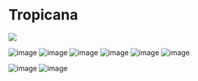 # Tropicana
![](https://komarev.com/ghpvc/?username=cherryfiizz)


![image](https://github.com/user-attachments/assets/56c4882a-b745-488e-b1c8-956b58e93784) ![image](https://github.com/user-attachments/assets/9bb1c8ae-26db-4b9f-8a52-c9590d4869c2)
![image](https://github.com/user-attachments/assets/76265723-f022-4fcb-9e63-7e397e9a2c64) ![image](https://github.com/user-attachments/assets/5cc00f91-1f33-484b-b324-3101d4701d66)
![image](https://github.com/user-attachments/assets/c6e77544-d06d-4829-a1a1-32a2c09a9c95) ![image](https://github.com/user-attachments/assets/f5f70f38-e559-4abe-9c59-de3adcc3ce62)



![image](https://github.com/user-attachments/assets/90941fdf-59f0-4f08-83bf-460e122ee387) ![image](https://github.com/user-attachments/assets/cee5a396-91e7-447e-a4d6-aa1688ce064a)



